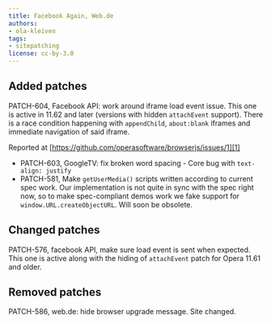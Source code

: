 ```yaml
---
title: Facebook Again, Web.de
authors:
- ola-kleiven
tags:
- sitepatching
license: cc-by-3.0
---
```


## Added patches

PATCH-604, Facebook API: work around iframe load event issue. This one is active in 11.62 and later (versions with hidden `attachEvent` support). There is a race condition happening with `appendChild`, `about:blank` iframes and immediate navigation of said iframe.

Reported at [https://github.com/operasoftware/browserjs/issues/1][1]

[1]: https://github.com/operasoftware/browserjs/issues/1

- PATCH-603, GoogleTV: fix broken word spacing - Core bug with `text-align: justify`
- PATCH-581, Make `getUserMedia()` scripts written according to current spec work. Our implementation is not quite in sync with the spec right now, so to make spec-compliant demos work we fake support for `window.URL.createObjectURL`. Will soon be obsolete.

## Changed patches

PATCH-576, facebook API, make sure load event is sent when expected. This one is active along with the hiding of `attachEvent` patch for Opera 11.61 and older.

## Removed patches

PATCH-586, web.de: hide browser upgrade message. Site changed.
